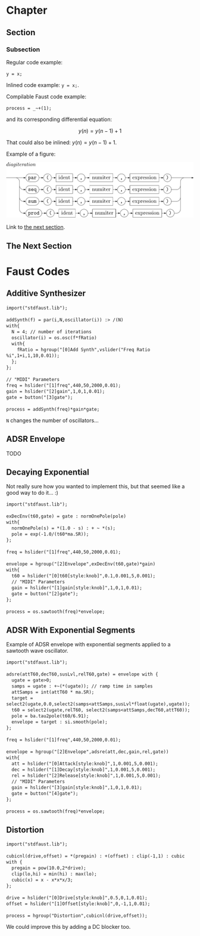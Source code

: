 # Chapter

## Section

### Subsection

Regular code example:

```
y = x;
```

Inlined code example: `y = x;`.

Compilable Faust code example:

<!-- faust-run -->
```
process = _~+(1);
```
<!-- /faust-run -->

and its corresponding differential equation:

$$y(n) = y(n-1) + 1$$

That could also be inlined: $y(n) = y(n-1) + 1$.

Example of a figure:

<img src="img/diagiteration.svg" class="mx-auto d-block">

Link to [the next section](#the-next-section).

## The Next Section

# Faust Codes

## Additive Synthesizer

<!-- faust-run -->
```
import("stdfaust.lib");

addSynth(f) = par(i,N,oscillator(i)) :> /(N)
with{
  N = 4; // number of iterations
  oscillator(i) = os.osc(f*fRatio)
  with{
	fRatio = hgroup("[0]Add Synth",vslider("Freq Ratio %i",1+i,1,10,0.01));
  };
};

// "MIDI" Parameters
freq = hslider("[1]freq",440,50,2000,0.01);
gain = hslider("[2]gain",1,0,1,0.01);
gate = button("[3]gate");

process = addSynth(freq)*gain*gate;
```
<!-- /faust-run -->			

`N` changes the number of oscillators...

## ADSR Envelope

TODO

## Decaying Exponential

Not really sure how you wanted to implement this, but that seemed like a good
way to do it... :)

<!-- faust-run -->
```
import("stdfaust.lib");

exDecEnv(t60,gate) = gate : normOnePole(pole)
with{
  normOnePole(s) = *(1.0 - s) : + ~ *(s);
  pole = exp(-1.0/(t60*ma.SR));
};

freq = hslider("[1]freq",440,50,2000,0.01);

envelope = hgroup("[2]Envelope",exDecEnv(t60,gate)*gain)
with{
  t60 = hslider("[0]t60[style:knob]",0.1,0.001,5,0.001);
  // "MIDI" Parameters
  gain = hslider("[1]gain[style:knob]",1,0,1,0.01);
  gate = button("[2]gate");
};

process = os.sawtooth(freq)*envelope;		
```
<!-- /faust-run -->	

## ADSR With Exponential Segments

Example of ADSR envelope with exponential segments applied to a sawtooth wave
oscillator.

<!-- faust-run -->
```
import("stdfaust.lib");

adsre(attT60,decT60,susLvl,relT60,gate) = envelope with {
  ugate = gate>0;
  samps = ugate : +~(*(ugate)); // ramp time in samples
  attSamps = int(attT60 * ma.SR);
  target = select2(ugate,0.0,select2(samps<attSamps,susLvl*float(ugate),ugate));
  t60 = select2(ugate,relT60, select2(samps<attSamps,decT60,attT60));
  pole = ba.tau2pole(t60/6.91);
  envelope = target : si.smooth(pole);
};

freq = hslider("[1]freq",440,50,2000,0.01);

envelope = hgroup("[2]Envelope",adsre(att,dec,gain,rel,gate))
with{
  att = hslider("[0]Attack[style:knob]",1,0.001,5,0.001);
  dec = hslider("[1]Decay[style:knob]",1,0.001,5,0.001);
  rel = hslider("[2]Release[style:knob]",1,0.001,5,0.001);
  // "MIDI" Parameters
  gain = hslider("[3]gain[style:knob]",1,0,1,0.01);
  gate = button("[4]gate");
};

process = os.sawtooth(freq)*envelope;	
```
<!-- /faust-run -->	

## Distortion

<!-- faust-run -->
```
import("stdfaust.lib");

cubicnl(drive,offset) = *(pregain) : +(offset) : clip(-1,1) : cubic
with {
  pregain = pow(10.0,2*drive);
  clip(lo,hi) = min(hi) : max(lo);
  cubic(x) = x - x*x*x/3;
};

drive = hslider("[0]Drive[style:knob]",0.5,0,1,0.01);
offset = hslider("[1]Offset[style:knob]",0,-1,1,0.01);

process = hgroup("Distortion",cubicnl(drive,offset));
```
<!-- /faust-run -->				

We could improve this by adding a DC blocker too.
			
      
      